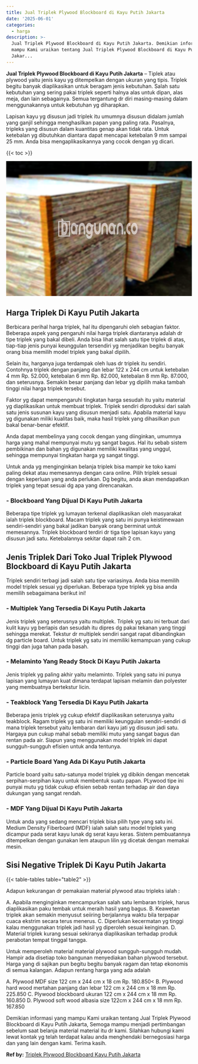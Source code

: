 ```yaml
---
title: Jual Triplek Plywood Blockboard di Kayu Putih Jakarta
date: '2025-06-01'
categories:
  - harga
description: >-
  Jual Triplek Plywood Blockboard di Kayu Putih Jakarta. Demikian informasi yang
  mampu Kami uraikan tentang Jual Triplek Plywood Blockboard di Kayu Putih
  Jakar...
---
```


**Jual Triplek Plywood Blockboard di Kayu Putih Jakarta** – Tiplek atau plywood yaitu jenis kayu yg ditempelkan dengan ukuran yang tipis. Triplek begitu banyak diaplikasikan untuk beragam jenis kebutuhan. Salah satu kebutuhan yang sering pakai triplek seperti halnya alas untuk dipan, alas meja, dan lain sebagainya. Semua tergantung dr diri masing-masing dalam menggunakannya untuk kebutuhan yg diharapkan.

Lapisan kayu yg disusun jadi triplek itu umumnya disusun didalam jumlah yang ganjil sehingga menghasilkan papan yang paling rata. Pasalnya, tripleks yang disusun dalam kuantitas genap akan tidak rata. Untuk ketebalan yg dibutuhkan diantara dapat mencapai ketebalan 9 mm sampai 25 mm. Anda bisa mengaplikasikannya yang cocok dengan yg dicari.

{{< toc >}}

![Jual Triplek Plywood Blockboard di Kayu Putih Jakarta](/images/jual-triplek-murah-23.png)

## Harga Triplek Di Kayu Putih Jakarta

Berbicara perihal harga triplek, hal itu dipengaruhi oleh sebagian faktor. Beberapa aspek yang pengaruhi nilai harga triplek diantaranya adalah dr tipe triplek yang bakal dibeli. Anda bisa lihat salah satu tipe triplek di atas, tiap-tiap jenis punyai keunggulan tersendiri yg menjadikan begitu banyak orang bisa memilih model triplek yang bakal dipilih.

Selain itu, harganya juga terdampak oleh luas dr triplek itu sendiri. Contohnya triplek dengan panjang dan lebar 122 x 244 cm untuk ketebalan 4 mm Rp. 52.000, ketebalan 6 mm Rp. 82.000, ketebalan 8 mm Rp. 87.000, dan seterusnya. Semakin besar panjang dan lebar yg dipilih maka tambah tinggi nilai harga triplek tersebut.

Faktor yg dapat mempengaruhi tingkatan harga sesudah itu yaitu material yg diaplikasikan untuk membuat triplek. Triplek sendiri diproduksi dari salah satu jenis susunan kayu yang disusun menjadi satu. Apabila material kayu yg digunakan miliki kualitas baik, maka hasil triplek yang dihasilkan pun bakal benar-benar efektif.

Anda dapat membelinya yang cocok dengan yang diinginkan, umumnya harga yang mahal mempunyai mutu yg sangat bagus. Hal itu sebab sistem pembikinan dan bahan yg digunakan memiliki kwalitas yang unggul, sehingga mempunyai tingkatan harga yg sangat tinggi.

Untuk anda yg menginginkan belanja triplek bisa mampir ke toko kami paling dekat atau memesannya dengan cara online. Pilih triplek sesuai dengan keperluan yang anda perlukan. Dg begitu, anda akan mendapatkan triplek yang tepat sesuai dg apa yang direncanakan.

### \- Blockboard Yang Dijual Di Kayu Putih Jakarta

Beberapa tipe triplek yg lumayan terkenal diaplikasikan oleh masyarakat ialah triplek blockboard. Macam triplek yang satu ini punya keistimewaan sendiri-sendiri yang bakal jadikan banyak orang berminat untuk memesannya. Triplek blockboard terdiri dr tiga tipe lapisan kayu yang disusun jadi satu. Ketebalannya sekitar dapat raih 2 cm.

## Jenis Triplek Dari Toko Jual Triplek Plywood Blockboard di Kayu Putih Jakarta

Triplek sendiri terbagi jadi salah satu tipe variasinya. Anda bisa memilih model triplek sesuai yg diperlukan. Beberapa type triplek yg bisa anda memilih sebagaimana berikut ini!

### \- Multiplek Yang Tersedia Di Kayu Putih Jakarta

Jenis triplek yang seterusnya yaitu multiplek. Triplek yg satu ini terbuat dari kulit kayu yg berlapis dan sesudah itu dipres dg pakai tekanan yang tinggi sehingga merekat. Tekstur dr multiplek sendiri sangat rapat dibandingkan dg particle board. Untuk triplek yg satu ini memiliki kemampuan yang cukup tinggi dan juga tahan pada basah.

### \- Melaminto Yang Ready Stock Di Kayu Putih Jakarta

Jenis triplek yg paling akhir yaitu melaminto. Triplek yang satu ini punya lapisan yang lumayan kuat dimana terdapat lapisan melamin dan polyester yang membuatnya bertekstur licin.

### \- Teakblock Yang Tersedia Di Kayu Putih Jakarta

Beberapa jenis triplek yg cukup efektif diaplikasikan seterusnya yaitu teakblock. Ragam triplek yg satu ini memiliki keunggulan sendiri-sendiri di mana triplek tersebut yaitu lembaran dari kayu jati yg disusun jadi satu. Hargaya pun cukup mahal sebab memiliki mutu yang sangat bagus dan rentan pada air. Siapun yang menggunakan model triplek ini dapat sungguh-sungguh efisien untuk anda tentunya.

### \- Particle Board Yang Ada Di Kayu Putih Jakarta

Particle board yaitu satu-satunya model triplek yg dibikin dengan mencetak serpihan-serpihan kayu untuk membentuk suatu papan. PLywood tipe ini punyai mutu yg tidak cukup efisien sebab rentan terhadap air dan daya dukungan yang sangat rendah.

### \- MDF Yang Dijual Di Kayu Putih Jakarta

Untuk anda yang sedang mencari triplek bisa pilih type yang satu ini. Medium Density Fiberboard (MDF) ialah salah satu model triplek yang dicampur pada serat kayu lunak dg serat kayu keras. Sistem pembuatannya ditempelkan dengan gunakan lem ataupun lilin yg dicetak dengan memakai mesin.

## Sisi Negative Triplek Di Kayu Putih Jakarta

{{< table-tables table="table2" >}}

Adapun kekurangan dr pemakaian material plywood atau tripleks ialah :

A. Apabila menginginkan mencampurkan salah satu lembaran triplek, harus diaplikasikan paku tembak untuk meraih hasil yang bagus. B. Keawetan triplek akan semakin menyusut seiiring berjalannya waktu bila terpapar cuaca ekstrim secara terus menerus. C. Diperlukan kecermatan yg tinggi kalau menggunakan triplek jadi hasil yg diperoleh sesuai keinginan. D. Material triplek kurang sesuai sekiranya diaplikasikan terhadap produk perabotan tempat tinggal tangga.

Untuk memperoleh material material plywood sungguh-sungguh mudah. Hampir ada disetiap toko bangunan menyediakan bahan plywood tersebut. Harga yang di sajikan pun begitu begitu banyak ragam dan tetap ekonomis di semua kalangan. Adapun rentang harga yang ada adalah

A. Plywood MDF size 122 cm x 244 cm x 18 cm Rp. 180.850< B. Plywood hard wood mertahan panjang dan lebar 122 cm x 244 cm x 18 mm Rp. 225.850 C. Plywood blockboard ukuran 122 cm x 244 cm x 18 mm Rp. 160.850 D. Plywood soft wood albasia size 122cm x 244 cm x 18 mm Rp. 167.850

Demikian informasi yang mampu Kami uraikan tentang Jual Triplek Plywood Blockboard di Kayu Putih Jakarta, Semoga mampu menjadi pertimbangan sebelum saat belanja material material itu dr kami. Silahkan hubungi kami lewat kontak yg telah terdapat kalau anda menghendaki bernegosiasi harga dan yang lain dengan kami. Terima kasih.

**Ref by:** [Triplek Plywood Blockboard Kayu Putih Jakarta](https://id.wikipedia.org/wiki/Triplek)
